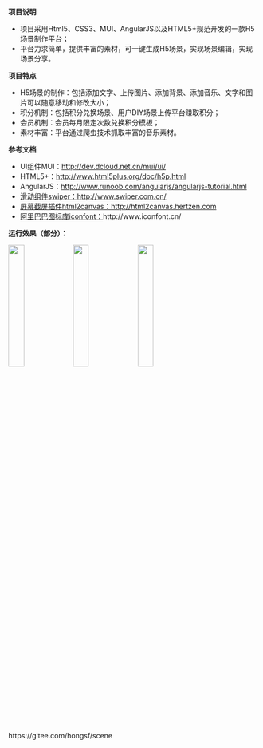 <p><strong>项目说明</strong></p>
<ul>
    <li>项目采用Html5、CSS3、MUI、AngularJS以及HTML5+规范开发的一款H5场景制作平台；</li>
    <li>平台力求简单，提供丰富的素材，可一键生成H5场景，实现场景编辑，实现场景分享。</li>
</ul>
<p><strong>项目特点</strong></p>
<ul>
    <li>H5场景的制作：包括添加文字、上传图片、添加背景、添加音乐、文字和图片可以随意移动和修改大小；</li>
    <li>积分机制：包括积分兑换场景、用户DIY场景上传平台赚取积分；</li>
    <li>会员机制：会员每月限定次数兑换积分模板；</li>
    <li>素材丰富：平台通过爬虫技术抓取丰富的音乐素材。</li>   
</ul>
<p><strong>参考文档</strong></p>
<ul>
    <li>UI组件MUI：<a href="http://dev.dcloud.net.cn/mui/ui/">http://dev.dcloud.net.cn/mui/ui/</a></li>
    <li>HTML5+：<a href="http://www.html5plus.org/doc/h5p.html">http://www.html5plus.org/doc/h5p.html</a></li>
    <li>AngularJS：<a href="http://www.runoob.com/angularjs/angularjs-tutorial.html">http://www.runoob.com/angularjs/angularjs-tutorial.html</li>
    <li>滑动组件swiper：<a href="http://www.swiper.com.cn/">http://www.swiper.com.cn/</li>   
    <li>屏幕截屏插件html2canvas：<a href="http://html2canvas.hertzen.com/">http://html2canvas.hertzen.com</li>
    <li>阿里巴巴图标库iconfont：<a herf="http://www.iconfont.cn/">http://www.iconfont.cn/</li>
</ul>
<p><strong>运行效果（部分）：</strong></p>
<img width="25%" src="https://gitee.com/uploads/images/2018/0410/210323_f71fa5bc_1196576.png"/>
<img width="25%" src="https://gitee.com/uploads/images/2018/0410/210410_86a3eddc_1196576.png"/>
<img width="25%" src="https://gitee.com/uploads/images/2018/0410/211017_8b364bb1_1196576.png />
<img width="25%" src="https://gitee.com/uploads/images/2018/0410/211025_bdf2afa8_1196576.png />
<img width="25%" src="https://gitee.com/uploads/images/2018/0410/211258_3f6f88ae_1196576.png />
<img width="25%" src="https://gitee.com/uploads/images/2018/0410/211316_d3bc0242_1196576.png />
<img width="25%" src="https://gitee.com/uploads/images/2018/0410/211327_9c2dba61_1196576.png />
<p><strong>后端代码</strong></p>
<ul>
    <li>SCENE：<a href="https://gitee.com/hongsf/scene">https://gitee.com/hongsf/scene</a></li>
</ul>
